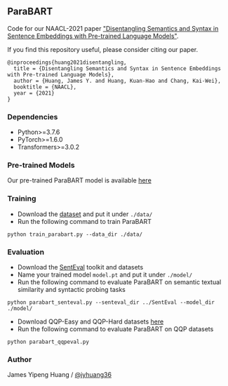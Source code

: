 ## ParaBART

Code for our NAACL-2021 paper ["Disentangling Semantics and Syntax in Sentence Embeddings with Pre-trained Language Models"](https://arxiv.org/abs/2104.05115).

If you find this repository useful, please consider citing our paper.
```
@inproceedings{huang2021disentangling,
  title = {Disentangling Semantics and Syntax in Sentence Embeddings with Pre-trained Language Models},
  author = {Huang, James Y. and Huang, Kuan-Hao and Chang, Kai-Wei},
  booktitle = {NAACL},
  year = {2021}
}
```

### Dependencies 

  - Python>=3.7.6
  - PyTorch>=1.6.0
  - Transformers>=3.0.2
    
### Pre-trained Models

Our pre-trained ParaBART model is available [here](https://drive.google.com/file/d/1Ev9iB2bIekEp1yYTCJPkngzZSRWOS-cz/view?usp=sharing)
    
### Training

  - Download the [dataset](https://drive.google.com/file/d/1Pv_RB47BD_zLhmQUhFpiEdI6UHDbb-wX/view?usp=sharing) and put it under `./data/` 
  - Run the following command to train ParaBART
  ```
  python train_parabart.py --data_dir ./data/
  ```

### Evaluation

  - Download the [SentEval](https://github.com/facebookresearch/SentEval) toolkit and datasets 
  - Name your trained model `model.pt` and put it under `./model/` 
  - Run the following command to evaluate ParaBART on semantic textual similarity and syntactic probing tasks
  ```
  python parabart_senteval.py --senteval_dir ../SentEval --model_dir ./model/
  ```
  - Download QQP-Easy and QQP-Hard datasets [here](https://drive.google.com/file/d/1am502GkMU-9h-5chZ7RVt-7l0FAGvfH2/view?usp=sharing)
  - Run the following command to evaluate ParaBART on QQP datasets
  ```
  python parabart_qqpeval.py
  ```
 
### Author

James Yipeng Huang / [@jyhuang36](https://github.com/jyhuang36)

